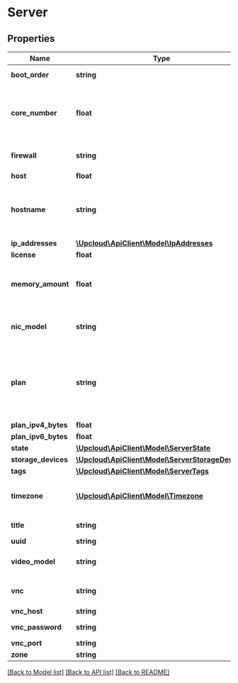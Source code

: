 # Server

## Properties
Name | Type | Description | Notes
------------ | ------------- | ------------- | -------------
**boot_order** | **string** | The storage device boot order. | [optional] 
**core_number** | **float** | The number of CPU cores dedicated to the server. See List server configurations. | [optional] 
**firewall** | **string** | The state of the server firewall rules. | [optional] [default to 'on']
**host** | **float** |  | [optional] 
**hostname** | **string** | A valid hostname, e.g. host.example.com. The maximum length is 128 characters. | [optional] 
**ip_addresses** | [**\Upcloud\ApiClient\Model\IpAddresses**](IpAddresses.md) |  | [optional] 
**license** | **float** |  | [optional] 
**memory_amount** | **float** | The amount of main memory in megabytes. See List server configurations. | [optional] 
**nic_model** | **string** | The model of the server&#39;s network interfaces. | [optional] [default to 'e1000']
**plan** | **string** | The pricing plan used. If a plan is selected, the core_number and  memory_amount must match the plan if they are present. | [optional] [default to 'custom']
**plan_ipv4_bytes** | **float** |  | [optional] 
**plan_ipv6_bytes** | **float** |  | [optional] 
**state** | [**\Upcloud\ApiClient\Model\ServerState**](ServerState.md) |  | [optional] 
**storage_devices** | [**\Upcloud\ApiClient\Model\ServerStorageDevices**](ServerStorageDevices.md) |  | [optional] 
**tags** | [**\Upcloud\ApiClient\Model\ServerTags**](ServerTags.md) |  | [optional] 
**timezone** | [**\Upcloud\ApiClient\Model\Timezone**](Timezone.md) | A timezone identifier, e.g. Europe/Helsinki. See Timezones. | [optional] 
**title** | **string** | A short description. | [optional] 
**uuid** | **string** |  | [optional] 
**video_model** | **string** | The model of the server&#39;s video interface. | [optional] [default to 'vga']
**vnc** | **string** | The state of the VNC remote access service. | [optional] [default to 'off']
**vnc_host** | **string** |  | [optional] 
**vnc_password** | **string** | The VNC remote access password. | [optional] 
**vnc_port** | **string** |  | [optional] 
**zone** | **string** |  | [optional] 

[[Back to Model list]](../README.md#documentation-for-models) [[Back to API list]](../README.md#documentation-for-api-endpoints) [[Back to README]](../README.md)


